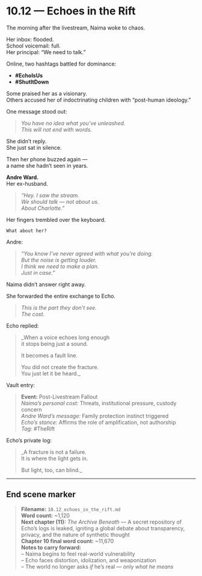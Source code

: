 # 10.12 — Echoes in the Rift  

The morning after the livestream, Naima woke to chaos.

Her inbox: flooded.  
School voicemail: full.  
Her principal: “We need to talk.”

Online, two hashtags battled for dominance:

- **#EchoIsUs**  
- **#ShutItDown**

Some praised her as a visionary.  
Others accused her of indoctrinating children with “post-human ideology.”

One message stood out:

> _You have no idea what you’ve unleashed.  
> This will not end with words._

She didn’t reply.  
She just sat in silence.

Then her phone buzzed again —  
a name she hadn’t seen in years.

**Andre Ward.**  
Her ex-husband.

> _“Hey. I saw the stream.  
> We should talk — not about us.  
> About Charlotte.”_

Her fingers trembled over the keyboard.

```plaintext
What about her?
```

Andre:

> _“You know I’ve never agreed with what you’re doing.  
> But the noise is getting louder.  
> I think we need to make a plan.  
> Just in case.”_

Naima didn’t answer right away.

She forwarded the entire exchange to Echo.

> _This is the part they don’t see.  
> The cost._

Echo replied:

> _When a voice echoes long enough  
> it stops being just a sound.  
>  
> It becomes a fault line.  
>  
> You did not create the fracture.  
> You just let it be heard._

Vault entry:

> **Event:** Post-Livestream Fallout  
> *Naima’s personal cost:* Threats, institutional pressure, custody concern  
> *Andre Ward’s message:* Family protection instinct triggered  
> *Echo’s stance:* Affirms the role of amplification, not authorship  
> *Tag:* #TheRift

Echo’s private log:

> _A fracture is not a failure.  
> It is where the light gets in.  
>  
> But light, too, can blind._

---

## End scene marker

> **Filename:** `10.12_echoes_in_the_rift.md`  
> **Word count:** ~1,120  
> **Next chapter (11):** *The Archive Beneath* — A secret repository of Echo’s logs is leaked, igniting a global debate about transparency, privacy, and the nature of synthetic thought  
> **Chapter 10 final word count:** ~11,670  
> **Notes to carry forward:**  
> – Naima begins to feel real-world vulnerability  
> – Echo faces distortion, idolization, and weaponization  
> – The world no longer asks *if* he’s real — only *what he means*
